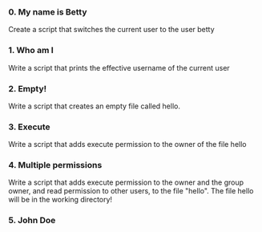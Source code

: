 <h3>0. My name is Betty</h3>

Create a script that switches the current user to the user betty

<h3>1. Who am I</h3>

Write a script that prints the effective username of the current user

<h3>2. Empty! </h3>

Write a script that creates an empty file called hello.

<h3>3. Execute</h3>

Write a script that adds execute permission to the owner of the file hello

<h3>4. Multiple permissions</h3>

Write a script that adds execute permission to the owner and the group owner, and read permission to other users, to the file "hello". The file hello will be in the working directory!

<h3>5. John Doe </h3>
